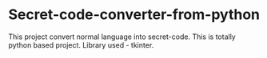 # Secret-code-converter-from-python
This project convert normal language into secret-code.
This is totally python based project.
Library used - tkinter.

